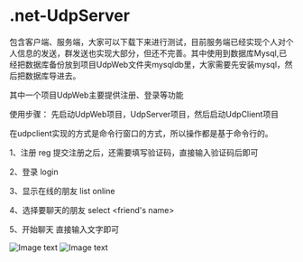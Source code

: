 # .net-UdpServer

包含客户端、服务端，大家可以下载下来进行测试，目前服务端已经实现个人对个人信息的发送，群发送也实现大部分，但还不完善。其中使用到数据库Mysql,已经把数据库备份放到项目UdpWeb文件夹mysqldb里，大家需要先安装mysql，然后把数据库导进去。

其中一个项目UdpWeb主要提供注册、登录等功能

使用步骤：
先启动UdpWeb项目，UdpServer项目，然后启动UdpClient项目

在udpclient实现的方式是命令行窗口的方式，所以操作都是基于命令行的。


1、注册
reg <username> <password> <nickname>
  提交注册之后，还需要填写验证码，直接输入验证码后即可

2、登录
login <username> <password>
  
3、显示在线的朋友
list online

4、选择要聊天的朋友
select <friend's name>

5、开始聊天
直接输入文字即可

![Image text](https://github.com/lozone123/.net-UdpServer/Raw/master/readimg/20190830130801.png)
![Image text](https://github.com/lozone123/.net-UdpServer/Raw/master/readimg/20190830132052.png)

